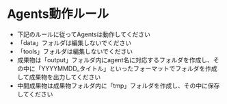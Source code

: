 # Agents動作ルール
- 下記のルールに従ってAgentsは動作してください
- 「data」フォルダは編集しないでください
- 「tools」フォルダは編集しないでください
- 成果物は「output」フォルダ内にagent名に対応するフォルダを作成し、その中に「YYYYMMDD_タイトル」といったフォーマットでフォルダを作成して成果物を出力してください
- 中間成果物は成果物フォルダ内に「tmp」フォルダを作成し、その中に保存してください
